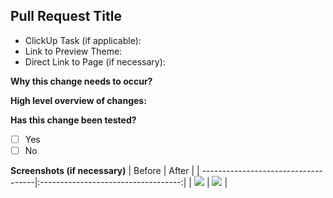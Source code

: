 ## Pull Request Title

* ClickUp Task (if applicable):
* Link to Preview Theme:
* Direct Link to Page (if necessary):

**Why this change needs to occur?**



**High level overview of changes:**



**Has this change been tested?**

- [ ] Yes
- [ ] No

**Screenshots (if necessary)**
| Before                              | After                               |
| ------------------------------------|:-----------------------------------:|
| ![](https://i.imgur.com/J0bcGsV.png) | ![](https://i.imgur.com/yRjR0v9.jpg) |
